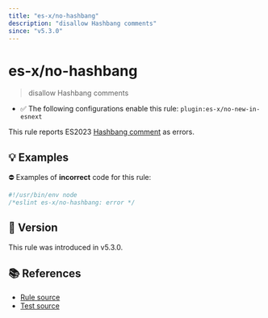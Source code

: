 ```yaml
---
title: "es-x/no-hashbang"
description: "disallow Hashbang comments"
since: "v5.3.0"
---
```


# es-x/no-hashbang
> disallow Hashbang comments

- ✅ The following configurations enable this rule: `plugin:es-x/no-new-in-esnext`

This rule reports ES2023 [Hashbang comment](https://github.com/tc39/proposal-hashbang) as errors.

## 💡 Examples

⛔ Examples of **incorrect** code for this rule:

<eslint-playground type="bad">

```js
#!/usr/bin/env node
/*eslint es-x/no-hashbang: error */
```

</eslint-playground>

## 🚀 Version

This rule was introduced in v5.3.0.

## 📚 References

- [Rule source](https://github.com/eslint-community/eslint-plugin-es-x/blob/master/lib/rules/no-hashbang.js)
- [Test source](https://github.com/eslint-community/eslint-plugin-es-x/blob/master/tests/lib/rules/no-hashbang.js)
